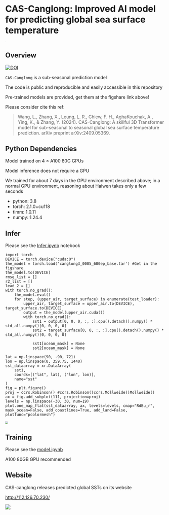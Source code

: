 # CAS-Canglong: Improved AI model for predicting global sea surface temperature

<img src="https://imagecollection.oss-cn-beijing.aliyuncs.com/office/20241101224146.png" style="zoom: 5%;" />

## Overview

[![DOI](https://zenodo.org/badge/DOI/10.6084/m9.figshare.24614958.svg)](https://doi.org/10.6084/m9.figshare.26779969)

``CAS-Canglong`` is a sub-seasonal prediction model 

The code is public and reproducible and easily accessible in this repository

Pre-trained models are provided, get them at the figshare link above!

Please consider cite this ref:

> Wang, L., Zhang, X., Leung, L. R., Chiew, F. H., AghaKouchak, A., Ying, K., & Zhang, Y. (2024). CAS-Canglong: A skillful 3D Transformer model for sub-seasonal to seasonal global sea surface temperature prediction. arXiv preprint arXiv:2409.05369.  

## Python Dependencies

Model trained on 4 × A100 80G GPUs

Model inference does not require a GPU  

We trained for about 7 days in the GPU environment described above; in a normal GPU environment, reasoning about Haiwen takes only a few seconds  

* python: 3.8  
* torch: 2.1.0+cu118
* timm: 1.0.11
* numpy: 1.24.4

## Infer

Please see the  [Infer.ipynb](notebook/Infer.ipynb) notebook

```
import torch
DEVICE = torch.device("cuda:0")
the_model = torch.load('canglong3_0005_600ep_base.tar') #Get in the figshare
the_model.to(DEVICE)
rmse_list = []
r2_list = []
lead_2 = []
with torch.no_grad():
    the_model.eval()
    for step, (upper_air, target_surface) in enumerate(test_loader):
        upper_air, target_surface = upper_air.to(DEVICE), target_surface.to(DEVICE)
        output = the_model(upper_air.cuda())
        with torch.no_grad():
            sst1 = output[0, 0, 0, :, :].cpu().detach().numpy() * std_all.numpy()[0, 0, 0, 0]
            sst2 = target_surface[0, 0, :, :].cpu().detach().numpy() * std_all.numpy()[0, 0, 0, 0]

            sst1[ocean_mask] = None
            sst2[ocean_mask] = None
```

```
lat = np.linspace(90, -90, 721)
lon = np.linspace(0, 359.75, 1440)
sst_dataarray = xr.DataArray(
    sst1,
    coords=[("lat", lat), ("lon", lon)],
    name="sst"
)
fig = plt.figure()
proj = ccrs.Robinson() #ccrs.Robinson()ccrs.Mollweide()Mollweide()
ax = fig.add_subplot(111, projection=proj)
levels = np.linspace(-30, 30, num=19)
plot.one_map_flat(sst_dataarray, ax, levels=levels, cmap="RdBu_r", mask_ocean=False, add_coastlines=True, add_land=False, plotfunc="pcolormesh")
```

<img src="https://imagecollection.oss-cn-beijing.aliyuncs.com/office/20241101222715.png" style="zoom:50%;" />

## Training

Please see the [model.ipynb](notebook/model.ipynb) 

A100 80GB GPU recommended

## Website

CAS-canglong releases predicted global SSTs on its website

http://112.126.70.230/ 

![](https://imagecollection.oss-cn-beijing.aliyuncs.com/office/20241029132454.png)
